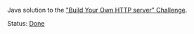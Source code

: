 Java solution to the
["Build Your Own HTTP server" Challenge](https://app.codecrafters.io/courses/http-server/overview).

Status: [Done](https://app.codecrafters.io/users/dhconnelly)
